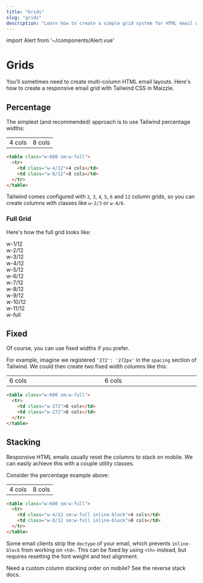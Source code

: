 ```yaml
---
title: "Grids"
slug: "grids"
description: "Learn how to create a simple grid system for HTML email with Tailwind CSS in Maizzle"
---
```


import Alert from '~/components/Alert.vue'

# Grids

You'll sometimes need to create multi-column HTML email layouts.
Here's how to create a responsive email grid with Tailwind CSS in Maizzle.

## Percentage

The simplest (and recommended) approach is to use Tailwind percentage widths:

<div class="bg-cool-gray-100 flex p-8 justify-center -mb-1">
  <table class="example w-full max-w-600" cellpadding="8">
    <tr>
      <td class="w-4/12 bg-cool-gray-200">4 cols</td>
      <td class="w-8/12 bg-cool-gray-300">8 cols</td>
    </tr>
  </table>
</div>

```html
<table class="w-600 sm:w-full">
  <tr>
    <td class="w-4/12">4 cols</td>
    <td class="w-8/12">8 cols</td>
  </tr>
</table>
```

Tailwind comes configured with `2`, `3`, `4`, `5`, `6` and `12` column grids, so you can create columns with classes like `w-2/3` or `w-4/6`.

### Full Grid

Here's how the full grid looks like:

<div class="flex justify-center -mb-1 text-cool-gray-500">
  <div class="max-w-600 w-full mx-auto leading-8">
    <div class="w-1/12 bg-cool-gray-100 text-cool-gray-500 text-center text-sm whitespace-no-wrap">w-1/12</div>
    <div class="w-2/12 bg-cool-gray-100 text-cool-gray-500 text-right pr-4 whitespace-no-wrap">w-2/12</div>
    <div class="w-3/12 bg-cool-gray-200 text-cool-gray-500 text-right pr-4">w-3/12</div>
    <div class="w-4/12 bg-cool-gray-300 text-cool-gray-500 text-right pr-4">w-4/12</div>
    <div class="w-5/12 bg-cool-gray-400 text-cool-gray-600 text-right pr-4">w-5/12</div>
    <div class="w-6/12 bg-cool-gray-500 text-cool-gray-300 text-right pr-4">w-6/12</div>
    <div class="w-7/12 bg-cool-gray-600 text-cool-gray-300 text-right pr-4">w-7/12</div>
    <div class="w-8/12 bg-cool-gray-700 text-cool-gray-300 text-right pr-4">w-8/12</div>
    <div class="w-9/12 bg-cool-gray-800 text-cool-gray-300 text-right pr-4">w-9/12</div>
    <div class="w-10/12 bg-cool-gray-700 text-cool-gray-300 text-right pr-4">w-10/12</div>
    <div class="w-11/12 bg-cool-gray-800 text-cool-gray-300 text-right pr-4">w-11/12</div>
    <div class="w-full bg-cool-gray-900 text-cool-gray-300 text-right pr-4">w-full</div>
  </div>
</div>

## Fixed

Of course, you can use fixed widths if you prefer.

For example, imagine we registered `'272': '272px'` in the `spacing` section of Tailwind. 
We could then create two fixed width columns like this:

<div class="bg-cool-gray-100 flex p-8 justify-center -mb-1">
  <table class="example w-full max-w-600" cellpadding="8">
    <tr>
      <td class="bg-cool-gray-200" width="272">6 cols</td>
      <td class="bg-cool-gray-300" width="272">6 cols</td>
    </tr>
  </table>
</div>

```html
<table class="w-600 sm:w-full">
  <tr>
    <td class="w-272">6 cols</td>
    <td class="w-272">6 cols</td>
  </tr>
</table>
```

## Stacking

Responsive HTML emails usually reset the columns to stack on mobile.
We can easily achieve this with a couple utility classes.

Consider the percentage example above:

<div class="bg-cool-gray-100 flex p-8 justify-center -mb-1">
  <table class="example w-full max-w-600" cellpadding="8">
    <tr>
      <td class="w-full sm:w-4/12 inline-block bg-cool-gray-200">4 cols</td>
      <td class="w-full sm:w-8/12 inline-block bg-cool-gray-300">8 cols</td>
    </tr>
  </table>
</div>

```html
<table class="w-600 sm:w-full">
  <tr>
    <td class="w-4/12 sm:w-full inline-block">4 cols</td>
    <td class="w-8/12 sm:w-full inline-block">8 cols</td>
  </tr>
</table>
```

<alert>Some email clients strip the <code>doctype</code> of your email, which prevents <code>inline-block</code> from working on <code>&lt;td&gt;</code>. This can be fixed by using <code>&lt;th&gt;</code> instead, but requires resetting the font weight and text alignment.</alert>

<alert>Need a custom column stacking order on mobile? See the <g-link to="/docs/reverse-stack/">reverse stack</g-link> docs.</alert>
